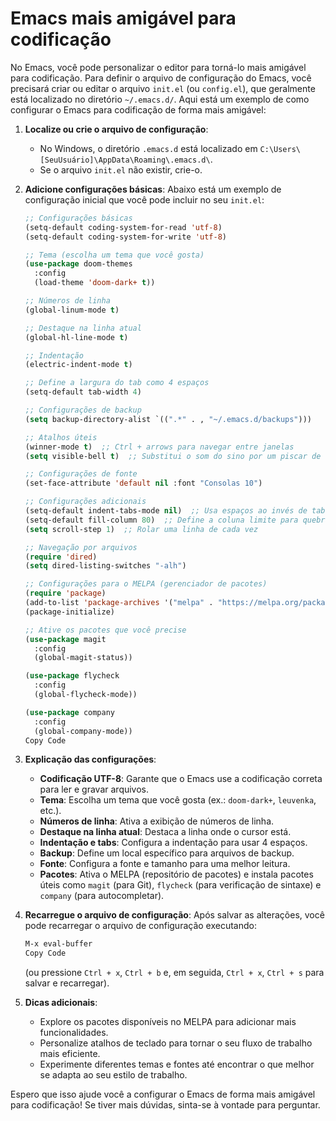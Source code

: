 # Emacs mais amigável para codificação

No Emacs, você pode personalizar o editor para torná-lo mais amigável para codificação. Para definir o arquivo de configuração do Emacs, você precisará criar ou editar o arquivo `init.el` (ou `config.el`), que geralmente está localizado no diretório `~/.emacs.d/`. Aqui está um exemplo de como configurar o Emacs para codificação de forma mais amigável:



1. **Localize ou crie o arquivo de configuração**:

   - No Windows, o diretório `.emacs.d` está localizado em `C:\Users\[SeuUsuário]\AppData\Roaming\.emacs.d\`.
   - Se o arquivo `init.el` não existir, crie-o.

2. **Adicione configurações básicas**: Abaixo está um exemplo de configuração inicial que você pode incluir no seu `init.el`:

   ```lisp
   ;; Configurações básicas
   (setq-default coding-system-for-read 'utf-8)
   (setq-default coding-system-for-write 'utf-8)
   
   ;; Tema (escolha um tema que você gosta)
   (use-package doom-themes
     :config
     (load-theme 'doom-dark+ t))
   
   ;; Números de linha
   (global-linum-mode t)
   
   ;; Destaque na linha atual
   (global-hl-line-mode t)
   
   ;; Indentação
   (electric-indent-mode t)
   
   ;; Define a largura do tab como 4 espaços
   (setq-default tab-width 4)
   
   ;; Configurações de backup
   (setq backup-directory-alist `((".*" . , "~/.emacs.d/backups")))
   
   ;; Atalhos úteis
   (winner-mode t)  ;; Ctrl + arrows para navegar entre janelas
   (setq visible-bell t)  ;; Substitui o som do sino por um piscar de tela
   
   ;; Configurações de fonte
   (set-face-attribute 'default nil :font "Consolas 10")
   
   ;; Configurações adicionais
   (setq-default indent-tabs-mode nil)  ;; Usa espaços ao invés de tabs
   (setq-default fill-column 80)  ;; Define a coluna limite para quebras de linha
   (setq scroll-step 1)  ;; Rolar uma linha de cada vez
   
   ;; Navegação por arquivos
   (require 'dired)
   (setq dired-listing-switches "-alh")
   
   ;; Configurações para o MELPA (gerenciador de pacotes)
   (require 'package)
   (add-to-list 'package-archives '("melpa" . "https://melpa.org/packages/"))
   (package-initialize)
   
   ;; Ative os pacotes que você precise
   (use-package magit
     :config
     (global-magit-status))
   
   (use-package flycheck
     :config
     (global-flycheck-mode))
   
   (use-package company
     :config
     (global-company-mode))
   Copy Code
   ```

3. **Explicação das configurações**:

   - **Codificação UTF-8**: Garante que o Emacs use a codificação correta para ler e gravar arquivos.
   - **Tema**: Escolha um tema que você gosta (ex.: `doom-dark+`, `leuvenka`, etc.).
   - **Números de linha**: Ativa a exibição de números de linha.
   - **Destaque na linha atual**: Destaca a linha onde o cursor está.
   - **Indentação e tabs**: Configura a indentação para usar 4 espaços.
   - **Backup**: Define um local específico para arquivos de backup.
   - **Fonte**: Configura a fonte e tamanho para uma melhor leitura.
   - **Pacotes**: Ativa o MELPA (repositório de pacotes) e instala pacotes úteis como `magit` (para Git), `flycheck` (para verificação de sintaxe) e `company` (para autocompletar).

4. **Recarregue o arquivo de configuração**: Após salvar as alterações, você pode recarregar o arquivo de configuração executando:

   ```css
   M-x eval-buffer
   Copy Code
   ```

   (ou pressione `Ctrl + x`, `Ctrl + b` e, em seguida, `Ctrl + x`, `Ctrl + s` para salvar e recarregar).

5. **Dicas adicionais**:

   - Explore os pacotes disponíveis no MELPA para adicionar mais funcionalidades.
   - Personalize atalhos de teclado para tornar o seu fluxo de trabalho mais eficiente.
   - Experimente diferentes temas e fontes até encontrar o que melhor se adapta ao seu estilo de trabalho.



Espero que isso ajude você a configurar o Emacs de forma mais amigável para codificação! Se tiver mais dúvidas, sinta-se à vontade para perguntar.